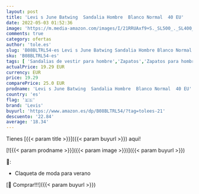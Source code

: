 ```yaml
---
layout: post
title: 'Levi s June Batwing  Sandalia Hombre  Blanco Normal  40 EU'
date: 2022-05-03 01:52:36
image: 'https://m.media-amazon.com/images/I/21RRUAxf9+S._SL500_._SL400_.jpg'
comments: true
category: ofertas
author: 'tole.es'
slug: 'B08BLTRL54-es Levi s June Batwing Sandalia Hombre Blanco Normal 40 EU'
sku: 'B08BLTRL54-es'
tags: [ 'Sandalias de vestir para hombre','Zapatos','Zapatos para hombre','Zapatos y complementos','levis','sandalia','🇪🇸', ]
actualPrice: 19.29 EUR
currency: EUR
price: 19.29
comparePrice: 25.0 EUR
prodname: 'Levi s June Batwing  Sandalia Hombre  Blanco Normal  40 EU'
country: 'es'
flag: '🇪🇸'
brand: 'Levis'
buyurl: 'https://www.amazon.es/dp/B08BLTRL54/?tag=tolees-21'
descuento: '22.84'
average: '18.34'
---
```


Tienes [{{< param title >}}]({{< param buyurl >}}) aqui!

[![{{< param prodname >}}]({{< param image >}})]({{< param buyurl >}})

🔎:

- Claqueta de moda para verano

[🛒 Comprar!!!]({{< param buyurl >}})
